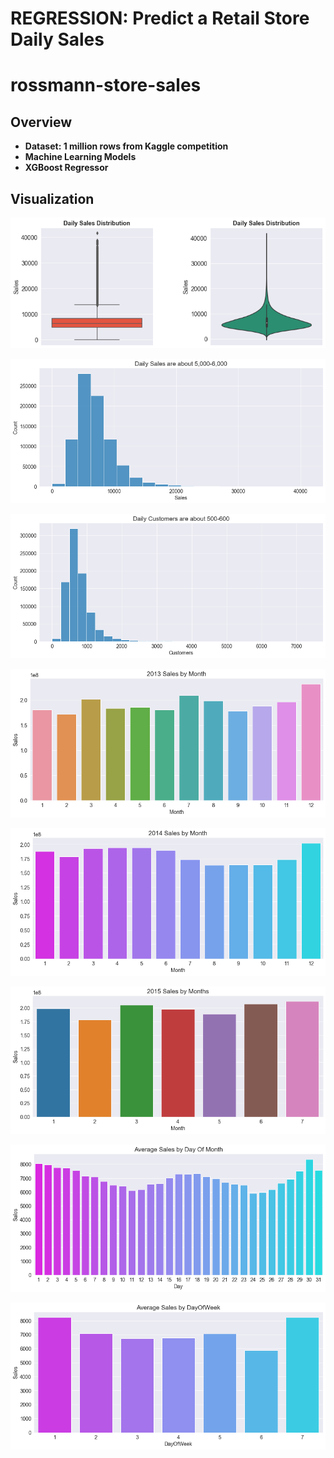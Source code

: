 
# REGRESSION: Predict a Retail Store Daily Sales

# rossmann-store-sales

## Overview

* **Dataset: 1 million rows from Kaggle competition**
* **Machine Learning Models** 
* **XGBoost Regressor**


## Visualization

![png](images/daily_sales_box.png)


![png](images/daily_sales_hist.png)


![png](images/customers_hist.png)


![png](images/sales_2013.png)


![png](images/sales_2014.png)


![png](images/sales_2015.png)


![png](images/sales_daysofmonth.png)


![png](images/sales_daysofweek.png)
